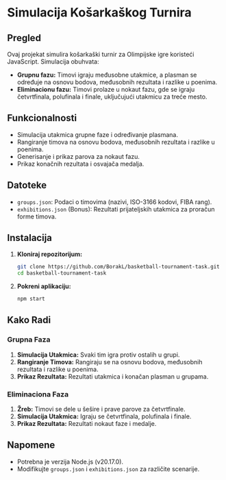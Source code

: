 # Simulacija Košarkaškog Turnira

## Pregled

Ovaj projekat simulira košarkaški turnir za Olimpijske igre koristeći JavaScript. Simulacija obuhvata:

- **Grupnu fazu:** Timovi igraju međusobne utakmice, a plasman se određuje na osnovu bodova, međusobnih rezultata i razlike u poenima.
- **Eliminacionu fazu:** Timovi prolaze u nokaut fazu, gde se igraju četvrtfinala, polufinala i finale, uključujući utakmicu za treće mesto.

## Funkcionalnosti

- Simulacija utakmica grupne faze i određivanje plasmana.
- Rangiranje timova na osnovu bodova, međusobnih rezultata i razlike u poenima.
- Generisanje i prikaz parova za nokaut fazu.
- Prikaz konačnih rezultata i osvajača medalja.

## Datoteke

- `groups.json`: Podaci o timovima (nazivi, ISO-3166 kodovi, FIBA rang).
- `exhibitions.json` (Bonus): Rezultati prijateljskih utakmica za proračun forme timova.

## Instalacija

1. **Kloniraj repozitorijum:**

    ```bash
    git clone https://github.com/BorakL/basketball-tournament-task.git
    cd basketball-tournament-task
    ```

2. **Pokreni aplikaciju:**

    ```bash
    npm start
    ```

## Kako Radi

### Grupna Faza

1. **Simulacija Utakmica:** Svaki tim igra protiv ostalih u grupi.
2. **Rangiranje Timova:** Rangiraju se na osnovu bodova, međusobnih rezultata i razlike u poenima.
3. **Prikaz Rezultata:** Rezultati utakmica i konačan plasman u grupama.

### Eliminaciona Faza

1. **Žreb:** Timovi se dele u šešire i prave parove za četvrtfinale.
2. **Simulacija Utakmica:** Igraju se četvrtfinala, polufinala i finale.
3. **Prikaz Rezultata:** Rezultati nokaut faze i medalje.

## Napomene

- Potrebna je verzija Node.js (v20.17.0).
- Modifikujte `groups.json` i `exhibitions.json` za različite scenarije.
